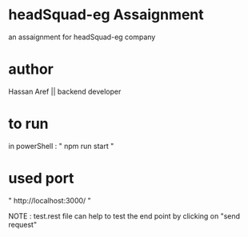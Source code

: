 
# headSquad-eg Assaignment

an assaignment for headSquad-eg company

# author
Hassan Aref || backend developer

# to run 
in powerShell : " npm run start "

# used port
" http://localhost:3000/ "

NOTE : test.rest file can help to test the end point by clicking on "send request"